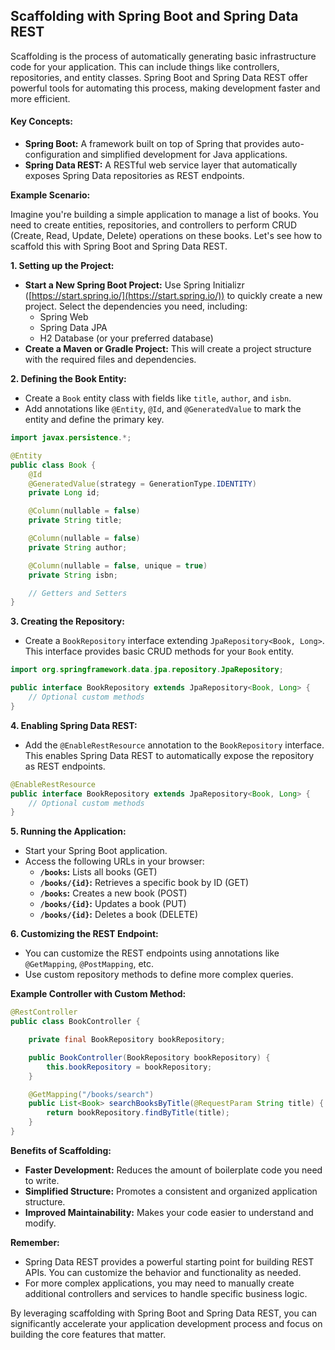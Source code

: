 
## Scaffolding with Spring Boot and Spring Data REST

Scaffolding is the process of automatically generating basic infrastructure code for your application. This can include things like controllers, repositories, and entity classes. Spring Boot and Spring Data REST offer powerful tools for automating this process, making development faster and more efficient.

#### **Key Concepts:**

* **Spring Boot:** A framework built on top of Spring that provides auto-configuration and simplified development for Java applications.
* **Spring Data REST:** A RESTful web service layer that automatically exposes Spring Data repositories as REST endpoints.

**Example Scenario:**

Imagine you're building a simple application to manage a list of books. You need to create entities, repositories, and controllers to perform CRUD (Create, Read, Update, Delete) operations on these books. Let's see how to scaffold this with Spring Boot and Spring Data REST.

**1. Setting up the Project:**

* **Start a New Spring Boot Project:**  Use Spring Initializr ([https://start.spring.io/](https://start.spring.io/)) to quickly create a new project. Select the dependencies you need, including:
    * Spring Web
    * Spring Data JPA
    * H2 Database (or your preferred database)
* **Create a Maven or Gradle Project:** This will create a project structure with the required files and dependencies.

**2. Defining the Book Entity:**

* Create a `Book` entity class with fields like `title`, `author`, and `isbn`.
* Add annotations like `@Entity`, `@Id`, and `@GeneratedValue` to mark the entity and define the primary key.
```java
import javax.persistence.*;

@Entity
public class Book {
    @Id
    @GeneratedValue(strategy = GenerationType.IDENTITY)
    private Long id;

    @Column(nullable = false)
    private String title;

    @Column(nullable = false)
    private String author;

    @Column(nullable = false, unique = true)
    private String isbn;

    // Getters and Setters
}
```

**3. Creating the Repository:**

* Create a `BookRepository` interface extending `JpaRepository<Book, Long>`. This interface provides basic CRUD methods for your `Book` entity.
```java
import org.springframework.data.jpa.repository.JpaRepository;

public interface BookRepository extends JpaRepository<Book, Long> {
    // Optional custom methods
}
```

**4. Enabling Spring Data REST:**

* Add the `@EnableRestResource` annotation to the `BookRepository` interface. This enables Spring Data REST to automatically expose the repository as REST endpoints.
```java
@EnableRestResource
public interface BookRepository extends JpaRepository<Book, Long> {
    // Optional custom methods
}
```

**5. Running the Application:**

* Start your Spring Boot application.
* Access the following URLs in your browser:
    * **`/books`:** Lists all books (GET)
    * **`/books/{id}`:** Retrieves a specific book by ID (GET)
    * **`/books`:** Creates a new book (POST)
    * **`/books/{id}`:** Updates a book (PUT)
    * **`/books/{id}`:** Deletes a book (DELETE)

**6. Customizing the REST Endpoint:**

* You can customize the REST endpoints using annotations like `@GetMapping`, `@PostMapping`, etc.
* Use custom repository methods to define more complex queries.

**Example Controller with Custom Method:**

```java
@RestController
public class BookController {

    private final BookRepository bookRepository;

    public BookController(BookRepository bookRepository) {
        this.bookRepository = bookRepository;
    }

    @GetMapping("/books/search")
    public List<Book> searchBooksByTitle(@RequestParam String title) {
        return bookRepository.findByTitle(title);
    }
}
```

**Benefits of Scaffolding:**

* **Faster Development:** Reduces the amount of boilerplate code you need to write.
* **Simplified Structure:** Promotes a consistent and organized application structure.
* **Improved Maintainability:** Makes your code easier to understand and modify.

**Remember:**

* Spring Data REST provides a powerful starting point for building REST APIs. You can customize the behavior and functionality as needed.
* For more complex applications, you may need to manually create additional controllers and services to handle specific business logic.

By leveraging scaffolding with Spring Boot and Spring Data REST, you can significantly accelerate your application development process and focus on building the core features that matter.
